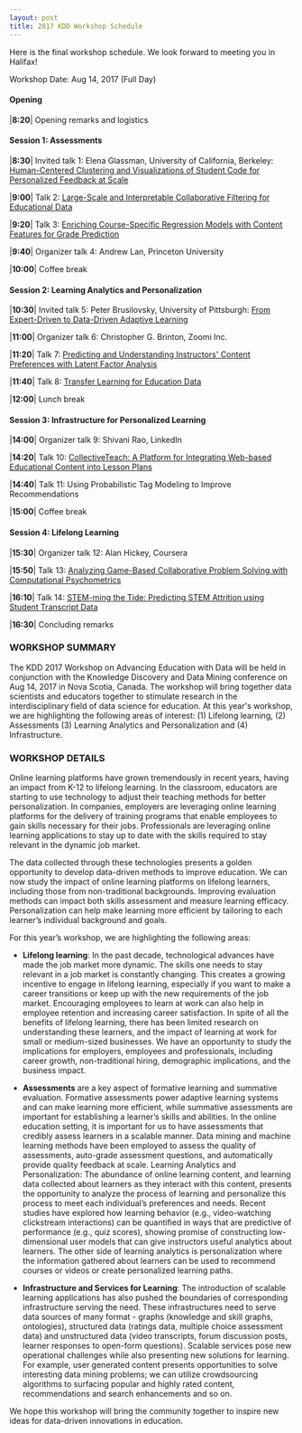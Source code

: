 ```yaml
---
layout: post
title: 2017 KDD Workshop Schedule
---
```


Here is the final workshop schedule. We look forward to meeting you in Halifax!

Workshop Date: Aug 14, 2017 (Full Day)

#### Opening

|**8:20**| Opening remarks and logistics

#### Session 1: Assessments

|**8:30**| Invited talk 1: Elena Glassman, University of California, Berkeley: [Human-Centered Clustering and Visualizations of Student Code for Personalized Feedback at Scale](http://ml4ed.cc/attachments/Glassman_Abstract.pdf)

|**9:00**| Talk 2: [Large-Scale and Interpretable Collaborative Filtering for Educational Data](http://ml4ed.cc/attachments/LeeLargescale.pdf)

|**9:20**| Talk 3: [Enriching Course-Specific Regression Models with Content Features for Grade Prediction](http://ml4ed.cc/attachments/HuEnriching.pdf)

|**9:40**| Organizer talk 4: Andrew Lan, Princeton University

|**10:00**| Coffee break

#### Session 2: Learning Analytics and Personalization

|**10:30**| Invited talk 5: Peter Brusilovsky, University of Pittsburgh: [From Expert-Driven to Data-Driven Adaptive Learning](http://ml4ed.cc/attachments/Brusilovsky_Abstract.pdf)

|**11:00**| Organizer talk 6: Christopher G. Brinton, Zoomi Inc.

|**11:20**| Talk 7: [Predicting and Understanding Instructors' Content Preferences with Latent Factor Analysis](http://ml4ed.cc/attachments/WangPredicting.pdf)

|**11:40**| Talk 8: [Transfer Learning for Education Data](http://ml4ed.cc/attachments/HuntTransfer.pdf)

|**12:00**| Lunch break

#### Session 3: Infrastructure for Personalized Learning

|**14:00**| Organizer talk 9: Shivani Rao, LinkedIn

|**14:20**| Talk 10: [CollectiveTeach: A Platform for Integrating Web-based Educational Content into Lesson Plans](http://ml4ed.cc/attachments/VenkataramanCollective.pdf)

|**14:40**| Talk 11: Using Probabilistic Tag Modeling to Improve Recommendations

|**15:00**| Coffee break

#### Session 4: Lifelong Learning

|**15:30**| Organizer talk 12: Alan Hickey, Coursera

|**15:50**| Talk 13: [Analyzing Game-Based Collaborative Problem Solving with Computational Psychometrics](http://ml4ed.cc/attachments/PolyakComputational.pdf)

|**16:10**| Talk 14: [STEM-ming the Tide: Predicting STEM Attrition using Student Transcript Data](http://ml4ed.cc/attachments/AulckStemming.pdf)

|**16:30**| Concluding remarks



### WORKSHOP SUMMARY

The KDD 2017 Workshop on Advancing Education with Data will be held in conjunction with the Knowledge Discovery and Data Mining conference on Aug 14, 2017 in Nova Scotia, Canada. The workshop will bring together data scientists and educators together to stimulate research in the interdisciplinary field of data science for education. At this year's workshop, we are highlighting the following areas of interest: (1) Lifelong learning, (2) Assessments (3) Learning Analytics and Personalization and (4) Infrastructure.

### WORKSHOP DETAILS

Online learning platforms have grown tremendously in recent years, having an impact from K-12 to lifelong learning. In the classroom, educators are starting to use technology to adjust their teaching methods for better personalization. In companies, employers are leveraging online learning platforms for the delivery of training programs that enable employees to gain skills necessary for their jobs. Professionals are leveraging online learning applications to stay up to date with the skills required to stay relevant in the dynamic job market.

The data collected through these technologies presents a golden opportunity to develop data-driven methods to improve education. We can now study the impact of online learning platforms on lifelong learners, including those from non-traditional backgrounds. Improving evaluation methods can impact both skills assessment and measure learning efficacy. Personalization can help make learning more efficient by tailoring to each learner’s individual background and goals.

For this year’s workshop, we are highlighting the following areas:

* **Lifelong learning**: In the past decade, technological advances have made the job market more dynamic. The skills one needs to stay relevant in a job market is constantly changing. This creates a growing incentive to engage in lifelong learning, especially if you want to make a career transitions or keep up with the new requirements of the job market. Encouraging employees to learn at work can also help in employee retention and increasing career satisfaction. In spite of all the benefits of lifelong learning, there has been limited research on understanding these learners, and the impact of learning at work for small or medium-sized businesses. We have an opportunity to study the implications for employers, employees and professionals, including career growth, non-traditional hiring, demographic implications, and the business impact.

* **Assessments** are a key aspect of formative learning and summative evaluation. Formative assessments power adaptive learning systems and can make learning more efficient, while summative assessments are important for establishing a learner’s skills and abilities. In the online education setting, it is important for us to have assessments that credibly assess learners in a scalable manner. Data mining and machine learning methods have been employed to assess the quality of assessments, auto-grade assessment questions, and automatically provide quality feedback at scale.
Learning Analytics and Personalization: The abundance of online learning content, and learning data collected about learners as they interact with this content, presents the opportunity to analyze the process of learning and personalize this process to meet each individual’s preferences and needs. Recent studies have explored how learning behavior (e.g., video-watching clickstream interactions) can be quantified in ways that are predictive of performance (e.g., quiz scores), showing promise of constructing low-dimensional user models that can give instructors useful analytics about learners. The other side of learning analytics is personalization where the information gathered about learners can be used to recommend courses or videos or create personalized learning paths.

* **Infrastructure and Services for Learning**: The introduction of scalable learning applications has also pushed the boundaries of corresponding infrastructure serving the need. These infrastructures need to serve data sources of many format - graphs (knowledge and skill graphs, ontologies), structured data (ratings data, multiple choice assessment data) and unstructured data (video transcripts, forum discussion posts, learner responses to open-form questions). Scalable services pose new operational challenges while also presenting new solutions for learning. For example, user generated content presents opportunities to solve interesting data mining problems; we can utilize crowdsourcing algorithms to surfacing popular and highly rated content, recommendations and search enhancements and so on.

We hope this workshop will bring the community together to inspire new ideas for data-driven innovations in education.
